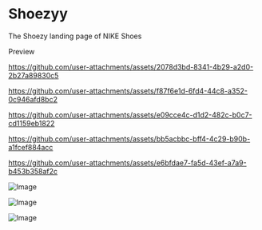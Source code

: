# Shoezyy
The Shoezy landing page of NIKE Shoes

Preview

https://github.com/user-attachments/assets/2078d3bd-8341-4b29-a2d0-2b27a89830c5

https://github.com/user-attachments/assets/f87f6e1d-6fd4-44c8-a352-0c946afd8bc2

https://github.com/user-attachments/assets/e09cce4c-d1d2-482c-b0c7-cd1159eb1822

https://github.com/user-attachments/assets/bb5acbbc-bff4-4c29-b90b-a1fcef884acc

https://github.com/user-attachments/assets/e6bfdae7-fa5d-43ef-a7a9-b453b358af2c

![Image](https://github.com/user-attachments/assets/43f792c9-a345-4bfb-a41a-e66d9cbb5760)

![Image](https://github.com/user-attachments/assets/f06df639-bef9-470f-a1ab-e4dfb65e85a7)

![Image](https://github.com/user-attachments/assets/568ea539-52b3-4ea4-8950-d98b83cb7f9d)
